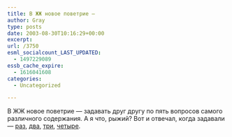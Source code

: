 ```yaml
---
title: В ЖЖ новое поветрие —
author: Gray
type: posts
date: 2003-08-30T10:16:29+00:00
excerpt:
url: /3750
esml_socialcount_LAST_UPDATED:
  - 1497229089
essb_cache_expire:
  - 1616041608
categories:
  - Uncategorized

---
```








В ЖЖ новое поветрие &#8212; задавать друг другу по пять вопросов самого различного содержания. А я что, рыжий? Вот и отвечал, когда задавали &#8212; <a href="http://gray-ru.livejournal.com/27775.html" target="_blank">раз</a>, <a href="http://gray-ru.livejournal.com/28082.html" target="_blank">два</a>, <a href="http://gray-ru.livejournal.com/28472.html" target="_blank">три</a>, <a href="http://gray-ru.livejournal.com/29138.html" target="_blank">четыре</a>.